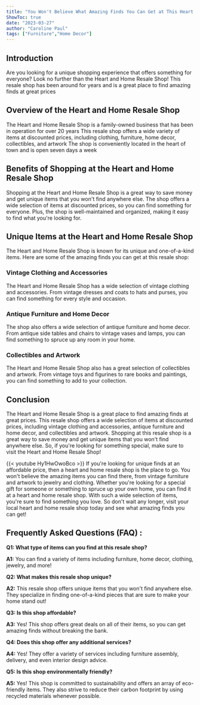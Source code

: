 ```yaml
---
title: "You Won't Believe What Amazing Finds You Can Get at This Heart and Home Resale Shop!"
ShowToc: true 
date: "2023-03-27"
author: "Caroline Paul" 
tags: ["Furniture","Home Decor"]
---
```

## Introduction
Are you looking for a unique shopping experience that offers something for everyone? Look no further than the Heart and Home Resale Shop! This resale shop has been around for years and is a great place to find amazing finds at great prices 

## Overview of the Heart and Home Resale Shop
The Heart and Home Resale Shop is a family-owned business that has been in operation for over 20 years This resale shop offers a wide variety of items at discounted prices, including clothing, furniture, home decor, collectibles, and artwork The shop is conveniently located in the heart of town and is open seven days a week 

## Benefits of Shopping at the Heart and Home Resale Shop
Shopping at the Heart and Home Resale Shop is a great way to save money and get unique items that you won't find anywhere else. The shop offers a wide selection of items at discounted prices, so you can find something for everyone. Plus, the shop is well-maintained and organized, making it easy to find what you're looking for. 

## Unique Items at the Heart and Home Resale Shop
The Heart and Home Resale Shop is known for its unique and one-of-a-kind items. Here are some of the amazing finds you can get at this resale shop: 

### Vintage Clothing and Accessories
The Heart and Home Resale Shop has a wide selection of vintage clothing and accessories. From vintage dresses and coats to hats and purses, you can find something for every style and occasion. 

### Antique Furniture and Home Decor
The shop also offers a wide selection of antique furniture and home decor. From antique side tables and chairs to vintage vases and lamps, you can find something to spruce up any room in your home. 

### Collectibles and Artwork
The Heart and Home Resale Shop also has a great selection of collectibles and artwork. From vintage toys and figurines to rare books and paintings, you can find something to add to your collection. 

## Conclusion
The Heart and Home Resale Shop is a great place to find amazing finds at great prices. This resale shop offers a wide selection of items at discounted prices, including vintage clothing and accessories, antique furniture and home decor, and collectibles and artwork. Shopping at this resale shop is a great way to save money and get unique items that you won't find anywhere else. So, if you're looking for something special, make sure to visit the Heart and Home Resale Shop!

{{< youtube Hy1HwOwoBco >}} 
If you're looking for unique finds at an affordable price, then a heart and home resale shop is the place to go. You won't believe the amazing items you can find there, from vintage furniture and artwork to jewelry and clothing. Whether you're looking for a special gift for someone or something to spruce up your own home, you can find it at a heart and home resale shop. With such a wide selection of items, you're sure to find something you love. So don't wait any longer, visit your local heart and home resale shop today and see what amazing finds you can get!

## Frequently Asked Questions (FAQ) :
**Q1: What type of items can you find at this resale shop?**

**A1:** You can find a variety of items including furniture, home decor, clothing, jewelry, and more! 

**Q2: What makes this resale shop unique?**

**A2:** This resale shop offers unique items that you won't find anywhere else. They specialize in finding one-of-a-kind pieces that are sure to make your home stand out! 

**Q3: Is this shop affordable?**

**A3:** Yes! This shop offers great deals on all of their items, so you can get amazing finds without breaking the bank. 

**Q4: Does this shop offer any additional services?**

**A4:** Yes! They offer a variety of services including furniture assembly, delivery, and even interior design advice. 

**Q5: Is this shop environmentally friendly?**

**A5:** Yes! This shop is committed to sustainability and offers an array of eco-friendly items. They also strive to reduce their carbon footprint by using recycled materials whenever possible.



